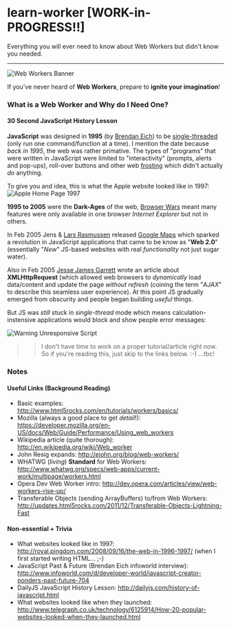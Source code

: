 learn-worker [WORK-in-PROGRESS!!]
============

Everything you will ever need to know about Web Workers but didn't know you needed.

- - -

![Web Workers Banner](https://raw.github.com/nelsonic/learn-worker/master/images/web-workers-banner.png "Web Workers Banner")

If you've never heard of **Web Workers**, 
prepare to **ignite your imagination**!

### What is a Web Worker and Why do I Need One?

#### 30 Second JavaScript History Lesson 

**JavaScript** was designed in **1995** (by 
[Brendan Eich](http://en.wikipedia.org/wiki/Brendan_Eich))
to be 
[single-threaded](http://en.wikipedia.org/wiki/Single_threading) 
(only run one command/function at a time).
I mention the date because *back in 1995*, the web was rather primative.
The types of "programs" that were written in JavaScript were limited to 
"interactivity" (prompts, alerts and pop-ups), roll-over buttons and other
web [frosting](http://en.wikipedia.org/wiki/Icing_(food)) which didn't 
actually *do* anything. 

To give you and idea, this is what the Apple website looked like in 1997:
![Apple Home Page 1997](http://farm4.static.flickr.com/3251/2862869896_2396cb3524_o.jpg "Apple Website in 1997")

**1995 to 2005** were the **Dark-Ages** of the web, 
[Browser Wars](http://en.wikipedia.org/wiki/Browser_wars) meant many features
were only available in one browser *Internet Explorer* but not in others. 

In Feb 2005 Jens & 
[Lars Rasmussen](http://en.wikipedia.org/wiki/Google_Maps) 
released [Google Maps](http://en.wikipedia.org/wiki/Google_Maps#2005) 
which sparked a revolution in JavaScript applications that came to be know
as "**Web 2.0**" (essentially "*New*" JS-based websites with 
real *functionality* not just sugar water).

Also in Feb 2005 [Jesse James Garrett](https://twitter.com/jjg) wrote 
an article about **XMLHttpRequest** (which allowed web browsers to 
*dynamically* load data/content and update the page *without refresh* 
(coining the term "*AJAX*" to describe this seamless user experience).
At this point JS gradually emerged from obscurity and people began 
building *useful* things.

But JS was *still* stuck in *single-thread* mode which means 
calculation-instensive applications would block and show people 
error messages:

![Warning Unresponsive Script](https://raw.github.com/nelsonic/learn-worker/master/images/warning-unresponsive-script-jquery-fail.jpg "warning unresponsive script - javascript fail")







>> I don't have time to work on a proper tutorial/article right now. 
So if you're reading this, just skip to the links below. :-) ...tbc!

### Notes

#### Useful Links (Background Reading)

- Basic examples: http://www.html5rocks.com/en/tutorials/workers/basics/
- Mozilla (always a good place to get *detail*!): https://developer.mozilla.org/en-US/docs/Web/Guide/Performance/Using_web_workers
- Wikipedia article (quite thorough): http://en.wikipedia.org/wiki/Web_worker
- John Resig expands: http://ejohn.org/blog/web-workers/
- WHATWG (*living*) **Standard** for Web Workers: http://www.whatwg.org/specs/web-apps/current-work/multipage/workers.html
- Opera Dev Web Worker intro: http://dev.opera.com/articles/view/web-workers-rise-up/
- Transferable Objects (sending ArrayBuffers) to/from Web Workers: http://updates.html5rocks.com/2011/12/Transferable-Objects-Lightning-Fast


#### Non-essential + Trivia

- What websites looked like in 1997: http://royal.pingdom.com/2008/09/16/the-web-in-1996-1997/ (when I first started writing HTML... ;-)
- JavaScript Past & Future (Brendan Eich infoworld interview): http://www.infoworld.com/d/developer-world/javascript-creator-ponders-past-future-704
- DailyJS JavaScript History Lesson: http://dailyjs.com/history-of-javascript.html
- What websites looked like when they launched: http://www.telegraph.co.uk/technology/6125914/How-20-popular-websites-looked-when-they-launched.html